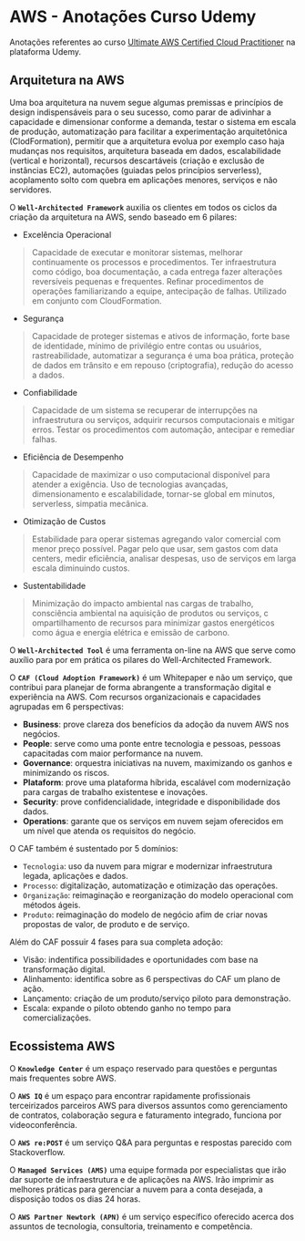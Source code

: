 # AWS - Anotações Curso Udemy

Anotações referentes ao curso [Ultimate AWS Certified Cloud Practitioner](https://www.udemy.com/share/103a093@qP42hME1G1UUc8yWpjZ5Y-ClltzgbSLLCtxkCYFIguDx8A6K8ydl8WaA_ZRyD7B2/) na plataforma Udemy.

## Arquitetura na AWS

Uma boa arquitetura na nuvem segue algumas premissas e princípios de design indispensáveis para o seu sucesso, como parar de adivinhar a capacidade e dimensionar conforme a demanda, testar o sistema em escala de produção, automatização para facilitar a experimentação arquitetônica (ClodFormation), permitir que a arquitetura evolua por exemplo caso haja mudanças nos requisitos, arquitetura baseada em dados, escalabilidade (vertical e horizontal), recursos descartáveis (criação e exclusão de instâncias EC2), automações (guiadas pelos princípios serverless), acoplamento solto com quebra em aplicações menores, serviços e não servidores.

O **`Well-Architected Framework`** auxilia os clientes em todos os ciclos da criação da arquitetura na AWS, sendo baseado em 6 pilares: 

- Excelência Operacional
> Capacidade de executar e monitorar sistemas, melhorar continuamente os processos e procedimentos. Ter infraestrutura como
  código, boa documentação, a cada entrega fazer alterações reversíveis pequenas e frequentes. Refinar procedimentos de 
  operações familiarizando a equipe, antecipação de falhas. Utilizado em conjunto com CloudFormation.

- Segurança
> Capacidade de proteger sistemas e ativos de informação, forte base de identidade, mínimo de privilégio entre contas ou 
  usuários, rastreabilidade, automatizar a segurança é uma boa prática, proteção de dados em trânsito e em repouso 
  (criptografia), redução do acesso a dados.

- Confiabilidade
> Capacidade de um sistema se recuperar de interrupções na infraestrutura ou serviços, adquirir recursos computacionais e mitigar erros. Testar os procedimentos com automação, antecipar e remediar falhas.

- Eficiência de Desempenho
> Capacidade de maximizar o uso computacional disponível para atender a exigência. Uso de tecnologias avançadas, 
  dimensionamento e escalabilidade, tornar-se global em minutos, serverless, simpatia mecânica.

- Otimização de Custos
> Estabilidade para operar sistemas agregando valor comercial com menor preço possível. Pagar pelo que usar, sem gastos com 
  data centers, medir eficiência, analisar despesas, uso de serviços em larga escala diminuindo custos.

- Sustentabilidade
> Minimização do impacto ambiental nas cargas de trabalho, consciência ambiental na aquisição de produtos ou serviços, c
  ompartilhamento de recursos para minimizar gastos energéticos como água e energia elétrica e emissão de carbono.

O **`Well-Architected Tool`** é uma ferramenta on-line na AWS que serve como auxílio para por em prática os pilares do Well-Architected Framework.

O **`CAF (Cloud Adoption Framework)`** é um Whitepaper e não um serviço, que contribui para planejar de forma abrangente a transformação digital e experiência na AWS. Com recursos organizacionais e capacidades agrupadas em 6 perspectivas:

- **Business**: prove clareza dos benefícios da adoção da nuvem AWS nos negócios.
- **People**: serve como uma ponte entre tecnologia e pessoas, pessoas capacitadas com maior performance na nuvem.
- **Governance**: orquestra iniciativas na nuvem, maximizando os ganhos e minimizando os riscos.
- **Plataform**: prove uma plataforma híbrida, escalável com modernização para cargas de trabalho existentese e inovações.
- **Security**: prove confidencialidade, integridade e disponibilidade dos dados.
- **Operations**: garante que os serviços em nuvem sejam oferecidos em um nível que atenda os requisitos do negócio.

O CAF também é sustentado por 5 domínios:

- `Tecnologia`: uso da nuvem para migrar e modernizar infraestrutura legada, aplicações e dados.
- `Processo`: digitalização, automatização e otimização das operações.
- `Organização`: reimaginação e reorganização do modelo operacional com métodos ágeis.
- `Produto`: reimaginação do modelo de negócio afim de criar novas propostas de valor, de produto e de serviço.

Além do CAF possuir 4 fases para sua completa adoção: 

- Visão: indentifica possibilidades e oportunidades com base na transformação digital.
- Alinhamento: identifica sobre as 6 perspectivas do CAF um plano de ação.
- Lançamento: criação de um produto/serviço piloto para demonstração.
- Escala: expande o piloto obtendo ganho no tempo para comercializações.

## Ecossistema AWS

O **`Knowledge Center`** é um espaço reservado para questões e perguntas mais frequentes sobre AWS.

O **`AWS IQ`** é um espaço para encontrar rapidamente profissionais terceirizados parceiros AWS para diversos assuntos como gerenciamento de contratos, colaboração segura e faturamento integrado, funciona por videoconferência.

O **`AWS re:POST`** é um serviço Q&A para perguntas e respostas parecido com Stackoverflow.

O **`Managed Services (AMS)`** uma equipe formada por especialistas que irão dar suporte de infraestrutura e de aplicações na AWS. Irão imprimir as melhores práticas para gerenciar a nuvem para a conta desejada, a disposição todos os dias 24 horas.

O **`AWS Partner Newtork (APN)`** é um serviço específico oferecido acerca dos assuntos de tecnologia, consultoria, treinamento e competência.